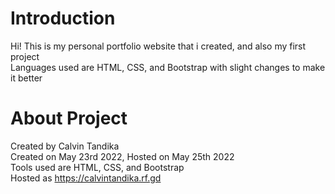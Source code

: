 # Introduction

Hi! This is my personal portfolio website that i created, and also my first project <br>
Languages used are HTML, CSS, and Bootstrap with slight changes to make it better

# About Project
Created by Calvin Tandika <br>
Created on May 23rd 2022, Hosted on May 25th 2022 <br>
Tools used are HTML, CSS, and Bootstrap <br>
Hosted as https://calvintandika.rf.gd
